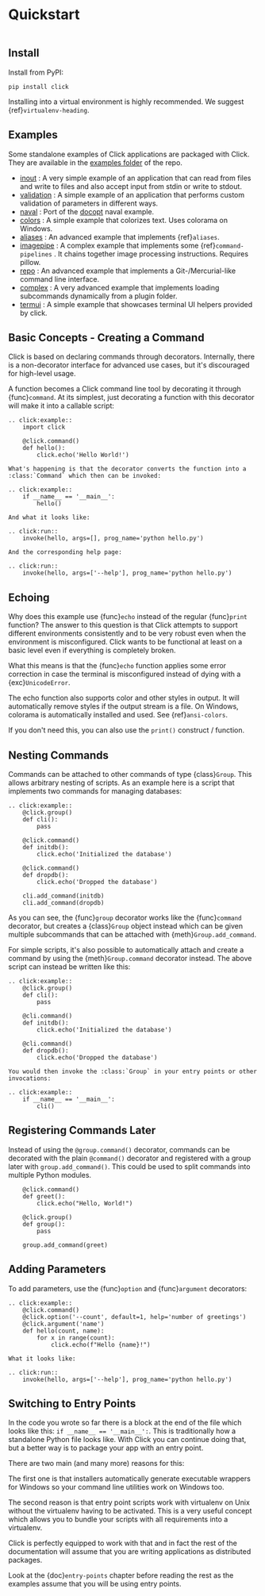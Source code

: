 # Quickstart

```{currentmodule} click
```

## Install

Install from PyPI:

```console
pip install click
```

Installing into a virtual environment is highly recommended. We suggest {ref}`virtualenv-heading`.

## Examples

Some standalone examples of Click applications are packaged with Click. They are available in the
[examples folder](https://github.com/pallets/click/tree/main/examples) of the repo.

- [inout](https://github.com/pallets/click/tree/main/examples/inout) : A very simple example of an application that can
  read from files and write to files and also accept input from stdin or write to stdout.
- [validation](https://github.com/pallets/click/tree/main/examples/validation) : A simple example of an application that
  performs custom validation of parameters in different ways.
- [naval](https://github.com/pallets/click/tree/main/examples/naval) : Port of the [docopt](http://docopt.org/) naval
  example.
- [colors](https://github.com/pallets/click/tree/main/examples/colors) : A simple example that colorizes text. Uses
  colorama on Windows.
- [aliases](https://github.com/pallets/click/tree/main/examples/aliases) : An advanced example that implements
  {ref}`aliases`.
- [imagepipe](https://github.com/pallets/click/tree/main/examples/imagepipe) : A complex example that implements some
  {ref}`command-pipelines` . It chains together image processing instructions. Requires pillow.
- [repo](https://github.com/pallets/click/tree/main/examples/repo) : An advanced example that implements a
  Git-/Mercurial-like command line interface.
- [complex](https://github.com/pallets/click/tree/main/examples/complex) : A very advanced example that implements
  loading subcommands dynamically from a plugin folder.
- [termui](https://github.com/pallets/click/tree/main/examples/termui) : A simple example that showcases terminal UI
  helpers provided by click.

## Basic Concepts - Creating a Command

Click is based on declaring commands through decorators. Internally, there is a non-decorator interface for advanced use
cases, but it's discouraged for high-level usage.

A function becomes a Click command line tool by decorating it through {func}`command`. At its simplest, just
decorating a function with this decorator will make it into a callable script:


```{eval-rst}
.. click:example::
    import click

    @click.command()
    def hello():
        click.echo('Hello World!')

What's happening is that the decorator converts the function into a :class:`Command` which then can be invoked:

.. click:example::
    if __name__ == '__main__':
        hello()

And what it looks like:

.. click:run::
    invoke(hello, args=[], prog_name='python hello.py')

And the corresponding help page:

.. click:run::
    invoke(hello, args=['--help'], prog_name='python hello.py')
```

## Echoing

Why does this example use {func}`echo` instead of the regular {func}`print` function? The answer to this question is
that Click attempts to support different environments consistently and to be very robust even when the environment is
misconfigured. Click wants to be functional at least on a basic level even if everything is completely broken.

What this means is that the {func}`echo` function applies some error correction in case the terminal is misconfigured
instead of dying with a {exc}`UnicodeError`.

The echo function also supports color and other styles in output. It will automatically remove styles if the output
stream is a file. On Windows, colorama is automatically installed and used. See {ref}`ansi-colors`.

If you don't need this, you can also use the `print()` construct / function.

## Nesting Commands

Commands can be attached to other commands of type {class}`Group`. This allows arbitrary nesting of scripts. As an
example here is a script that implements two commands for managing databases:

```{eval-rst}
.. click:example::
    @click.group()
    def cli():
        pass

    @click.command()
    def initdb():
        click.echo('Initialized the database')

    @click.command()
    def dropdb():
        click.echo('Dropped the database')

    cli.add_command(initdb)
    cli.add_command(dropdb)
```

As you can see, the {func}`group` decorator works like the {func}`command` decorator, but creates a {class}`Group`
object instead which can be given multiple subcommands that can be attached with {meth}`Group.add_command`.

For simple scripts, it's also possible to automatically attach and create a command by using the {meth}`Group.command`
decorator instead. The above script can instead be written like this:

```{eval-rst}
.. click:example::
    @click.group()
    def cli():
        pass

    @cli.command()
    def initdb():
        click.echo('Initialized the database')

    @cli.command()
    def dropdb():
        click.echo('Dropped the database')

You would then invoke the :class:`Group` in your entry points or other invocations:

.. click:example::
    if __name__ == '__main__':
        cli()
```

## Registering Commands Later

Instead of using the `@group.command()` decorator, commands can be decorated with the plain `@command()` decorator
and registered with a group later with `group.add_command()`. This could be used to split commands into multiple Python
modules.

```{code-block} python
    @click.command()
    def greet():
        click.echo("Hello, World!")
```

```{code-block} python
    @click.group()
    def group():
        pass

    group.add_command(greet)
```

## Adding Parameters

To add parameters, use the {func}`option` and {func}`argument` decorators:

```{eval-rst}
.. click:example::
    @click.command()
    @click.option('--count', default=1, help='number of greetings')
    @click.argument('name')
    def hello(count, name):
        for x in range(count):
            click.echo(f"Hello {name}!")

What it looks like:

.. click:run::
    invoke(hello, args=['--help'], prog_name='python hello.py')
```

## Switching to Entry Points

In the code you wrote so far there is a block at the end of the file which looks like this:
`if __name__ == '__main__':`. This is traditionally how a standalone Python file looks like. With Click you can continue
doing that, but a better way is to package your app with an entry point.

There are two main (and many more) reasons for this:

The first one is that installers automatically generate executable wrappers for Windows so your command line utilities
work on Windows too.

The second reason is that entry point scripts work with virtualenv on Unix without the virtualenv having to be
activated. This is a very useful concept which allows you to bundle your scripts with all requirements into a
virtualenv.

Click is perfectly equipped to work with that and in fact the rest of the documentation will assume that you are writing
applications as distributed packages.

Look at the {doc}`entry-points` chapter before reading the rest as the examples assume that you will be using entry
points.
